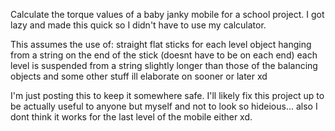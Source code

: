 Calculate the torque values of a baby janky mobile for a school project.
I got lazy and made this quick so I didn't have to use my calculator.

This assumes the use of:
straight flat sticks for each level
object hanging from a string on the end of the stick (doesnt have to be on each end)
each level is suspended from a string slightly longer than those of the balancing objects
and some other stuff ill elaborate on sooner or later xd


I'm just posting this to keep it somewhere safe. I'll likely fix this project up to be actually useful to anyone but myself and not to look so hideious...
also I dont think it works for the last level of the mobile either xd.
